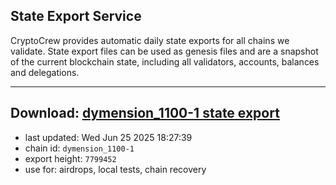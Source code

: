 ## State Export Service
CryptoCrew provides automatic daily state exports for all chains we validate. State export files can be used as genesis files and are a snapshot of the current blockchain state, including all validators, accounts, balances and delegations.

---
**Download: [dymension_1100-1 state export](https://dl-eu2.ccvalidators.com/SERVICE/dymension/dymension_1100-1_export_7799452.json)**
---

- last updated: Wed Jun 25 2025 18:27:39
- chain id: `dymension_1100-1`
- export height: `7799452`
- use for: airdrops, local tests, chain recovery
